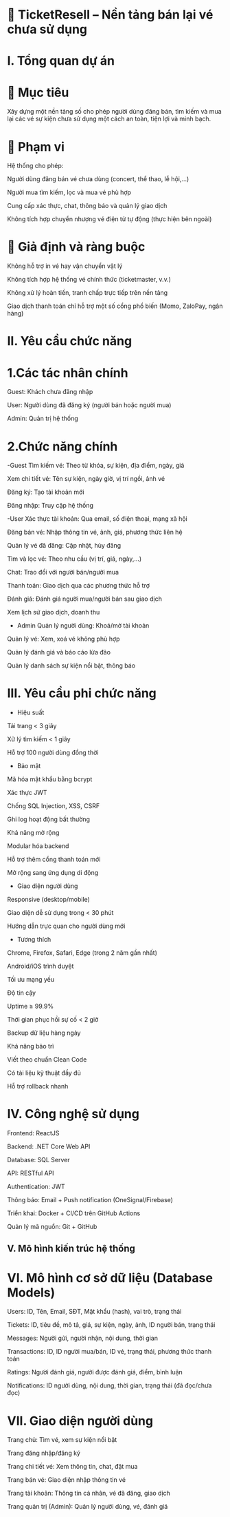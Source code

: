 # 🎫 TicketResell – Nền tảng bán lại vé chưa sử dụng



# I. Tổng quan dự án
# 🎯 Mục tiêu
Xây dựng một nền tảng số cho phép người dùng đăng bán, tìm kiếm và mua lại các vé sự kiện chưa sử dụng một cách an toàn, tiện lợi và minh bạch.

# 📌 Phạm vi
Hệ thống cho phép:

Người dùng đăng bán vé chưa dùng (concert, thể thao, lễ hội,…)

Người mua tìm kiếm, lọc và mua vé phù hợp

Cung cấp xác thực, chat, thông báo và quản lý giao dịch

Không tích hợp chuyển nhượng vé điện tử tự động (thực hiện bên ngoài)

# 📎 Giả định và ràng buộc
Không hỗ trợ in vé hay vận chuyển vật lý

Không tích hợp hệ thống vé chính thức (ticketmaster, v.v.)

Không xử lý hoàn tiền, tranh chấp trực tiếp trên nền tảng

Giao dịch thanh toán chỉ hỗ trợ một số cổng phổ biến (Momo, ZaloPay, ngân hàng)

# II. Yêu cầu chức năng
# 1.Các tác nhân chính
Guest: Khách chưa đăng nhập

User: Người dùng đã đăng ký (người bán hoặc người mua)

Admin: Quản trị hệ thống

# 2.Chức năng chính
-Guest
Tìm kiếm vé: Theo từ khóa, sự kiện, địa điểm, ngày, giá

Xem chi tiết vé: Tên sự kiện, ngày giờ, vị trí ngồi, ảnh vé

Đăng ký: Tạo tài khoản mới

Đăng nhập: Truy cập hệ thống

-User
Xác thực tài khoản: Qua email, số điện thoại, mạng xã hội

Đăng bán vé: Nhập thông tin vé, ảnh, giá, phương thức liên hệ

Quản lý vé đã đăng: Cập nhật, hủy đăng

Tìm và lọc vé: Theo nhu cầu (vị trí, giá, ngày,...)

Chat: Trao đổi với người bán/người mua

Thanh toán: Giao dịch qua các phương thức hỗ trợ

Đánh giá: Đánh giá người mua/người bán sau giao dịch

Xem lịch sử giao dịch, doanh thu

- Admin
Quản lý người dùng: Khoá/mở tài khoản

Quản lý vé: Xem, xoá vé không phù hợp

Quản lý đánh giá và báo cáo lừa đảo

Quản lý danh sách sự kiện nổi bật, thông báo

# III. Yêu cầu phi chức năng
- Hiệu suất

Tải trang < 3 giây

Xử lý tìm kiếm < 1 giây

Hỗ trợ 100 người dùng đồng thời

- Bảo mật

Mã hóa mật khẩu bằng bcrypt

Xác thực JWT

Chống SQL Injection, XSS, CSRF

Ghi log hoạt động bất thường

Khả năng mở rộng

Modular hóa backend

Hỗ trợ thêm cổng thanh toán mới

Mở rộng sang ứng dụng di động

- Giao diện người dùng

Responsive (desktop/mobile)

Giao diện dễ sử dụng trong < 30 phút

Hướng dẫn trực quan cho người dùng mới

- Tương thích

Chrome, Firefox, Safari, Edge (trong 2 năm gần nhất)

Android/iOS trình duyệt

Tối ưu mạng yếu

Độ tin cậy

Uptime ≥ 99.9%

Thời gian phục hồi sự cố < 2 giờ

Backup dữ liệu hàng ngày

Khả năng bảo trì

Viết theo chuẩn Clean Code

Có tài liệu kỹ thuật đầy đủ

Hỗ trợ rollback nhanh

# IV. Công nghệ sử dụng
Frontend: ReactJS

Backend: .NET Core Web API

Database: SQL Server

API: RESTful API

Authentication: JWT

Thông báo: Email + Push notification (OneSignal/Firebase)

Triển khai: Docker + CI/CD trên GitHub Actions

Quản lý mã nguồn: Git + GitHub

V. Mô hình kiến trúc hệ thống
----
# VI. Mô hình cơ sở dữ liệu (Database Models)
Users: ID, Tên, Email, SĐT, Mật khẩu (hash), vai trò, trạng thái

Tickets: ID, tiêu đề, mô tả, giá, sự kiện, ngày, ảnh, ID người bán, trạng thái

Messages: Người gửi, người nhận, nội dung, thời gian

Transactions: ID, ID người mua/bán, ID vé, trạng thái, phương thức thanh toán

Ratings: Người đánh giá, người được đánh giá, điểm, bình luận

Notifications: ID người dùng, nội dung, thời gian, trạng thái (đã đọc/chưa đọc)

# VII. Giao diện người dùng
Trang chủ: Tìm vé, xem sự kiện nổi bật

Trang đăng nhập/đăng ký

Trang chi tiết vé: Xem thông tin, chat, đặt mua

Trang bán vé: Giao diện nhập thông tin vé

Trang tài khoản: Thông tin cá nhân, vé đã đăng, giao dịch

Trang quản trị (Admin): Quản lý người dùng, vé, đánh giá
